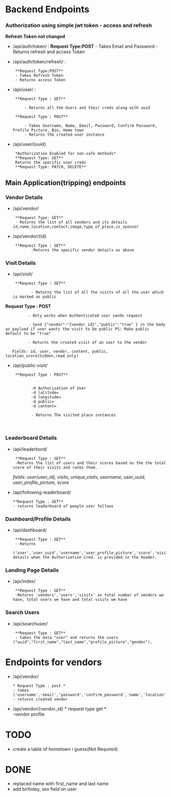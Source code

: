 
# Backend Endpoints

### Authorization using simple jwt token - access and refresh

**Refresh Token not changed**
 * /api/auth/token/ : <!-- login -->
        **Request Type:POST**
        - Takes Email and Password
        - Returns refresh and access Token

 * /api/auth/token/refresh/ :<!-- refresh token -->

        **Request Type:POST**
        - Takes Refresh Token
        - Returns access Token

 * /api/user/ :<!-- signup -->

        **Request Type : GET**

            - Returns all the Users and their creds along with uuid

        **Request Type : POST**

            - Takes Username, Name, Email, Password, Confirm Password, Profile Picture, Bio, Home town
            - Returns the created user instance
 
* /api/user/{uuid} <!-- profile -->

       *Authorization Enabled for non-safe methods*
       **Request Type: GET**
       Returns the specific user creds
       **Request Type: PATCH, DELETE**


## Main Application(tripping) endpoints


### Vendor Details
* /api/vendor/ <!-- Vendors(Places where QR is Installed) -->

       **Request Type: GET**
       - Returns the list of all vendors and its details id,name,location,contact,image,type_of_place,is_sponsor

* /api/vendor/{id} <!-- id is the same id which gets returned when the get request is sent to /api/vendor/ -->

       **Request Type : GET**
              -Returns the specific vendor details as above


### Visit Details
* /api/visit/ <!-- Visit is the field where the the user and the vendor gets interconnected  -->

       **Request Type : GET**

              - Returns the list of all the visits of all the user which is marked as public

**Request Type : POST**


              - Only works when Authenticated user sends request

              - Send {"vendor":"{vendor_id}","public":"true" } in the body as payload if user wants the visit to be public PS: Make public default to be "true"

              - Returns the created visit of an user to the vendor

       Fields: id, user, vendor, content, public, location_score(hidden,read_only)

* /api/public-visit/

       **Request Type : POST**

              
              -H Authorization of User
              -d latitude=
              -d longitude=
              -d public=
              -d content=
              
              - Returns The visited place instances

<br/>

### Leaderboard Details
* /api/leaderbord/ <!-- Global  Leaderboard -->

       **Request Type : GET**
       -Returns the list of users and their scores based on the the total score of their visits and ranks them.
     *fields: user(user_id), visits, unique_visits, username, user_uuid, user_profile_picture, score*

 * /api/following-leaderboard/  

 
       **Request Type : GET**   
       - returns leaderboard of people user follows

### Dashboard/Profile Details
* /api/dashboard/ <!-- Personal Dashboard -->

       **Request Type : GET**
       - Returns 
       ('user','user_uuid','username','user_profile_picture','score','visited_places','score') details when the Authorization Cred. is provided in the header.


### Landing Page Details
* /api/index/

       **Request Type : GET**
       -Returns 'vendors','users','visits' as total number of vendors we have, total users we have and total visits we have

### Search Users
* /api/searchuser/

       **Request Type : GET**
       - takes the data "user" and returns the users ("uuid","first_name","last_name","profile_picture","gender").

# Endpoints for vendors
 * /api/vendor/
 
       * Request Type : post *
       - takes ('username','email','password','confirm_password','name','location','latitude','longitude','image',type_of_place','contact')
       - returns created vendor

* /api/vendor/{vendor_id}
       * request type get *  
       -vendor profile


# TODO
* create a table of hometown i guess(Not Required)


# DONE
*  replaced name with first_name and last name 
*  add birthday, sex  field on user

